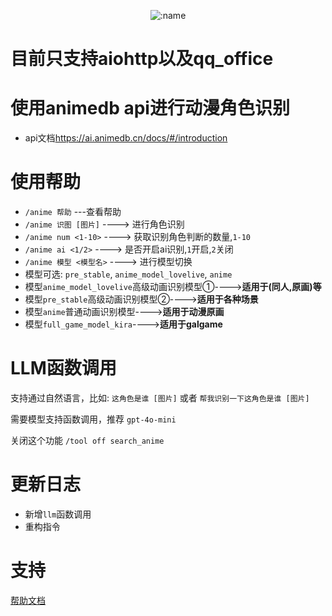 </div>

<div align="center">

![:name](https://count.getloli.com/@anime_trace?name=anime_trace&theme=booru-jaypee&padding=7&offset=-5&align=top&scale=1&pixelated=1&darkmode=auto&num=0)

</div>

# 目前只支持aiohttp以及qq_office

# 使用animedb api进行动漫角色识别
- api文档<https://ai.animedb.cn/docs/#/introduction>

# 使用帮助
- `/anime 帮助` ---查看帮助
- `/anime 识图 [图片]` ----> 进行角色识别
- `/anime num <1-10>` ----> 获取识别角色判断的数量,`1-10`
- `/anime ai <1/2>` ----> 是否开启ai识别,`1`开启,`2`关闭
- `/anime 模型 <模型名>` ----> 进行模型切换
- 模型可选: `pre_stable`, `anime_model_lovelive`, `anime`
- 模型`anime_model_lovelive`高级动画识别模型①---->**适用于(同人,原画)等**
- 模型`pre_stable`高级动画识别模型②---->**适用于各种场景**
- 模型`anime`普通动画识别模型---->**适用于动漫原画**
- 模型`full_game_model_kira`---->**适用于galgame**

# LLM函数调用

  支持通过自然语言，比如: `这角色是谁 [图片]` 或者 `帮我识别一下这角色是谁 [图片]`

  需要模型支持函数调用，推荐 `gpt-4o-mini`

  关闭这个功能 `/tool off search_anime`

# 更新日志
- 新增`llm`函数调用
- 重构指令



# 支持
[帮助文档](https://astrbot.soulter.top/center/docs/%E5%BC%80%E5%8F%91/%E6%8F%92%E4%BB%B6%E5%BC%80%E5%8F%91/
)
